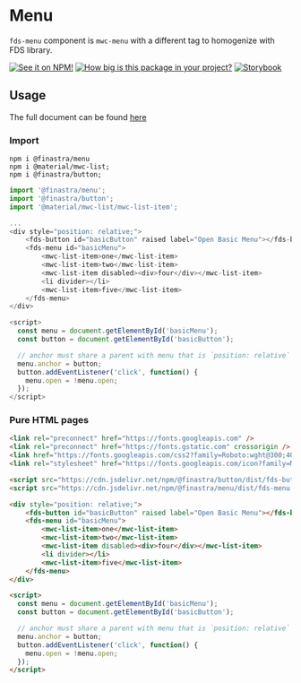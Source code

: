# Menu
`fds-menu` component is `mwc-menu` with a different tag to homogenize with FDS library. 

[![See it on NPM!](https://img.shields.io/npm/v/@finastra/menu?style=for-the-badge)](https://www.npmjs.com/package/@finastra/menu)
[![How big is this package in your project?](https://img.shields.io/bundlephobia/minzip/@finastra/menu?style=for-the-badge)](https://bundlephobia.com/result?p=@finastra/menu')
[![Storybook](https://shields.io/badge/-Play%20with%20this%20web%20component-2a0481?logo=storybook&style=for-the-badge)](https://finastra.github.io/finastra-design-system/?path=/story/navigation-menu--default)

## Usage

The full document can be found [here](https://github.com/material-components/material-web/tree/mwc/packages/menu) 


### Import

```
npm i @finastra/menu
npm i @material/mwc-list;
npm i @finastra/button;

```

```ts
import '@finastra/menu';
import '@finastra/button';
import '@material/mwc-list/mwc-list-item';

...
<div style="position: relative;">
    <fds-button id="basicButton" raised label="Open Basic Menu"></fds-button>
    <fds-menu id="basicMenu">
        <mwc-list-item>one</mwc-list-item>
        <mwc-list-item>two</mwc-list-item>
        <mwc-list-item disabled><div>four</div></mwc-list-item>
        <li divider></li>
        <mwc-list-item>five</mwc-list-item>
    </fds-menu>
</div>

<script>
  const menu = document.getElementById('basicMenu');
  const button = document.getElementById('basicButton');

  // anchor must share a parent with menu that is `position: relative`
  menu.anchor = button;  
  button.addEventListener('click', function() {
    menu.open = !menu.open;
  });
</script>

```

### Pure HTML pages

```html
<link rel="preconnect" href="https://fonts.googleapis.com" />
<link rel="preconnect" href="https://fonts.gstatic.com" crossorigin />
<link href="https://fonts.googleapis.com/css2?family=Roboto:wght@300;400;500;700&family=Spartan:wght@800&display=swap" rel="stylesheet" />
<link rel="stylesheet" href="https://fonts.googleapis.com/icon?family=Material+Icons" />

<script src="https://cdn.jsdelivr.net/npm/@finastra/button/dist/fds-button.js"></script>
<script src="https://cdn.jsdelivr.net/npm/@finastra/menu/dist/fds-menu.js"></script>

<div style="position: relative;">
    <fds-button id="basicButton" raised label="Open Basic Menu"></fds-button>
    <fds-menu id="basicMenu">
        <mwc-list-item>one</mwc-list-item>
        <mwc-list-item>two</mwc-list-item>
        <mwc-list-item disabled><div>four</div></mwc-list-item>
        <li divider></li>
        <mwc-list-item>five</mwc-list-item>
    </fds-menu>
</div>

<script>
  const menu = document.getElementById('basicMenu');
  const button = document.getElementById('basicButton');

  // anchor must share a parent with menu that is `position: relative`
  menu.anchor = button;  
  button.addEventListener('click', function() {
    menu.open = !menu.open;
  });
</script>
```